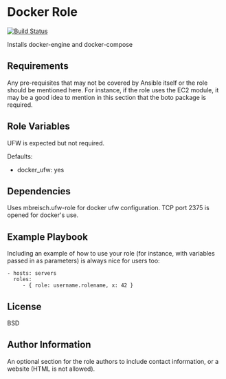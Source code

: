 Docker Role
=========
[![Build Status](https://travis-ci.org/mbreisch/docker-role.svg?branch=master)](https://travis-ci.org/mbreisch/docker-role)

Installs docker-engine and docker-compose

Requirements
------------

Any pre-requisites that may not be covered by Ansible itself or the role should be mentioned here. For instance, if the role uses the EC2 module, it may be a good idea to mention in this section that the boto package is required.

Role Variables
--------------

UFW is expected but not required.

Defaults:
* docker_ufw: yes

Dependencies
------------

Uses mbreisch.ufw-role for docker ufw configuration. TCP port 2375 is opened for docker's use.

Example Playbook
----------------

Including an example of how to use your role (for instance, with variables passed in as parameters) is always nice for users too:

    - hosts: servers
      roles:
         - { role: username.rolename, x: 42 }

License
-------

BSD

Author Information
------------------

An optional section for the role authors to include contact information, or a website (HTML is not allowed).
